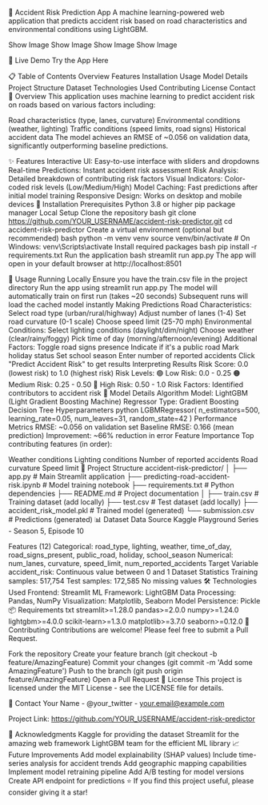 🚗 Accident Risk Prediction App
A machine learning-powered web application that predicts accident risk based on road characteristics and environmental conditions using LightGBM.

Show Image
Show Image
Show Image
Show Image

🌟 Live Demo
Try the App Here

📋 Table of Contents
Overview
Features
Installation
Usage
Model Details
Project Structure
Dataset
Technologies Used
Contributing
License
Contact
🎯 Overview
This application uses machine learning to predict accident risk on roads based on various factors including:

Road characteristics (type, lanes, curvature)
Environmental conditions (weather, lighting)
Traffic conditions (speed limits, road signs)
Historical accident data
The model achieves an RMSE of ~0.056 on validation data, significantly outperforming baseline predictions.

✨ Features
Interactive UI: Easy-to-use interface with sliders and dropdowns
Real-time Predictions: Instant accident risk assessment
Risk Analysis: Detailed breakdown of contributing risk factors
Visual Indicators: Color-coded risk levels (Low/Medium/High)
Model Caching: Fast predictions after initial model training
Responsive Design: Works on desktop and mobile devices
🚀 Installation
Prerequisites
Python 3.8 or higher
pip package manager
Local Setup
Clone the repository
bash
git clone https://github.com/YOUR_USERNAME/accident-risk-predictor.git
cd accident-risk-predictor
Create a virtual environment (optional but recommended)
bash
python -m venv venv
source venv/bin/activate  # On Windows: venv\Scripts\activate
Install required packages
bash
pip install -r requirements.txt
Run the application
bash
streamlit run app.py
The app will open in your default browser at http://localhost:8501

📖 Usage
Running Locally
Ensure you have the train.csv file in the project directory
Run the app using streamlit run app.py
The model will automatically train on first run (takes ~20 seconds)
Subsequent runs will load the cached model instantly
Making Predictions
Road Characteristics:
Select road type (urban/rural/highway)
Adjust number of lanes (1-4)
Set road curvature (0-1 scale)
Choose speed limit (25-70 mph)
Environmental Conditions:
Select lighting conditions (daylight/dim/night)
Choose weather (clear/rainy/foggy)
Pick time of day (morning/afternoon/evening)
Additional Factors:
Toggle road signs presence
Indicate if it's a public road
Mark holiday status
Set school season
Enter number of reported accidents
Click "Predict Accident Risk" to get results
Interpreting Results
Risk Score: 0.0 (lowest risk) to 1.0 (highest risk)
Risk Levels:
🟢 Low Risk: 0.0 - 0.25
🟠 Medium Risk: 0.25 - 0.50
🔴 High Risk: 0.50 - 1.0
Risk Factors: Identified contributors to accident risk
🤖 Model Details
Algorithm
Model: LightGBM (Light Gradient Boosting Machine) Regressor
Type: Gradient Boosting Decision Tree
Hyperparameters
python
LGBMRegressor(
    n_estimators=500,
    learning_rate=0.05,
    num_leaves=31,
    random_state=42
)
Performance Metrics
RMSE: ~0.056 on validation set
Baseline RMSE: 0.166 (mean prediction)
Improvement: ~66% reduction in error
Feature Importance
Top contributing features (in order):

Weather conditions
Lighting conditions
Number of reported accidents
Road curvature
Speed limit
📁 Project Structure
accident-risk-predictor/
│
├── app.py                          # Main Streamlit application
├── predicting-road-accident-risk.ipynb  # Model training notebook
├── requirements.txt                # Python dependencies
├── README.md                       # Project documentation
│
├── train.csv                       # Training dataset (add locally)
├── test.csv                        # Test dataset (add locally)
├── accident_risk_model.pkl         # Trained model (generated)
└── submission.csv                  # Predictions (generated)
📊 Dataset
Data Source
Kaggle Playground Series - Season 5, Episode 10

Features (12)
Categorical: road_type, lighting, weather, time_of_day, road_signs_present, public_road, holiday, school_season
Numerical: num_lanes, curvature, speed_limit, num_reported_accidents
Target Variable
accident_risk: Continuous value between 0 and 1
Dataset Statistics
Training samples: 517,754
Test samples: 172,585
No missing values
🛠️ Technologies Used
Frontend: Streamlit
ML Framework: LightGBM
Data Processing: Pandas, NumPy
Visualization: Matplotlib, Seaborn
Model Persistence: Pickle
📦 Requirements
txt
streamlit>=1.28.0
pandas>=2.0.0
numpy>=1.24.0
lightgbm>=4.0.0
scikit-learn>=1.3.0
matplotlib>=3.7.0
seaborn>=0.12.0
🤝 Contributing
Contributions are welcome! Please feel free to submit a Pull Request.

Fork the repository
Create your feature branch (git checkout -b feature/AmazingFeature)
Commit your changes (git commit -m 'Add some AmazingFeature')
Push to the branch (git push origin feature/AmazingFeature)
Open a Pull Request
📝 License
This project is licensed under the MIT License - see the LICENSE file for details.

👤 Contact
Your Name - @your_twitter - your.email@example.com

Project Link: https://github.com/YOUR_USERNAME/accident-risk-predictor

🙏 Acknowledgments
Kaggle for providing the dataset
Streamlit for the amazing web framework
LightGBM team for the efficient ML library
📈 Future Improvements
 Add model explainability (SHAP values)
 Include time-series analysis for accident trends
 Add geographic mapping capabilities
 Implement model retraining pipeline
 Add A/B testing for model versions
 Create API endpoint for predictions
⭐ If you find this project useful, please consider giving it a star!

